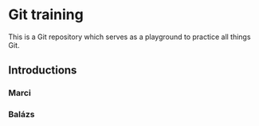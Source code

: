 # Git training

This is a Git repository which serves as a playground to practice all things Git.

## Introductions

### Marci

### Balázs
